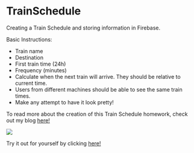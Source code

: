 # TrainSchedule
Creating a Train Schedule and storing information in Firebase. 

Basic Instructions:

- Train name
- Destination
- First train time (24h)
- Frequency (minutes)
- Calculate when the next train will arrive. They should be relative to current time.
- Users from different machines should be able to see the same train times. 
- Make any attempt to have it look pretty! 

To read more about the creation of this Train Schedule homework, check out my blog <a href="http://www.exactlyerin.com/week-4-group-projects-endless-homework/">here!</a>

<img src="http://www.exactlyerin.com/wp-content/uploads/2017/06/Screen-Shot-2017-06-08-at-4.51.36-PM.png">

Try it out for yourself by clicking <a href="https://erinlevine.github.io/TrainSchedule/">here!</a>


